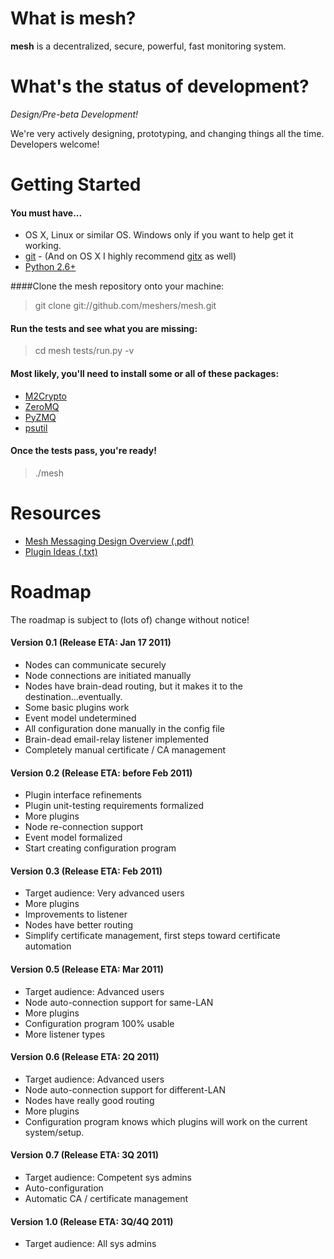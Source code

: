 # What is mesh?

**mesh** is a decentralized, secure, powerful, fast monitoring system.

# What's the status of development?

_Design/Pre-beta Development!_

We're very actively designing, prototyping, and changing things all the time.  Developers welcome!

# Getting Started

#### You must have...
* OS X, Linux or similar OS.  Windows only if you want to help get it working.
* [git](http://git-scm.com/)  - (And on OS X I highly recommend [gitx](http://gitx.frim.nl/) as well)
* [Python 2.6+](http://python.org)

####Clone the mesh repository onto your machine:

> git clone git://github.com/meshers/mesh.git

#### Run the tests and see what you are missing:

> cd mesh
> tests/run.py -v

#### Most likely, you'll need to install some or all of these packages:

* [M2Crypto](http://chandlerproject.org/bin/view/Projects/MeTooCrypto)
* [ZeroMQ](http://www.zeromq.org/)
* [PyZMQ](http://www.zeromq.org/bindings:python)
* [psutil](http://code.google.com/p/psutil/)

#### Once the tests pass, you're ready!

> ./mesh

# Resources
* [Mesh Messaging Design Overview (.pdf)](https://github.com/meshers/mesh/blob/master/docs/messaging-design-overview.pdf)
* [Plugin Ideas (.txt)](https://github.com/meshers/mesh/blob/master/docs/plugin_ideas.txt)

# Roadmap

The roadmap is subject to (lots of) change without notice!

#### Version 0.1 (Release ETA: Jan 17 2011)
* Nodes can communicate securely
* Node connections are initiated manually
* Nodes have brain-dead routing, but it makes it to the destination...eventually.
* Some basic plugins work
* Event model undetermined
* All configuration done manually in the config file
* Brain-dead email-relay listener implemented
* Completely manual certificate / CA management

#### Version 0.2 (Release ETA: before Feb 2011)
* Plugin interface refinements
* Plugin unit-testing requirements formalized
* More plugins
* Node re-connection support
* Event model formalized
* Start creating configuration program

#### Version 0.3 (Release ETA: Feb 2011)
* Target audience: Very advanced users
* More plugins
* Improvements to listener
* Nodes have better routing
* Simplify certificate management, first steps toward certificate automation

#### Version 0.5 (Release ETA: Mar 2011)
* Target audience: Advanced users
* Node auto-connection support for same-LAN
* More plugins
* Configuration program 100% usable
* More listener types

#### Version 0.6 (Release ETA: 2Q 2011)
* Target audience: Advanced users
* Node auto-connection support for different-LAN
* Nodes have really good routing
* More plugins
* Configuration program knows which plugins will work on the current system/setup.

#### Version 0.7 (Release ETA: 3Q 2011)
* Target audience: Competent sys admins
* Auto-configuration
* Automatic CA / certificate management

#### Version 1.0 (Release ETA: 3Q/4Q 2011)
* Target audience: All sys admins
